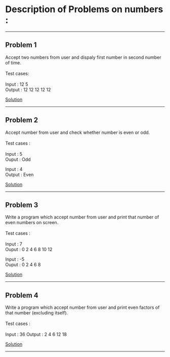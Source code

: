# Description of Problems on numbers :
------------------
## Problem 1  
Accept two numbers from user and dispaly first number in second number of time.  <br />    
Test cases:   <br />    
Input  : 12   5  
Output : 12  12  12  12  12  

[Solution](https://github.com/Girish-GAP/Logic-Building/blob/main/C/Problems%20on%20Numbers/Problem_001.c)

----
## Problem 2
Accept number from user and check whether number is even or odd.  <br />    
Test cases :  <br />  
Input : 5            
Ouput  : Odd   
  
Input : 4            
Output : Even  

[Solution](https://github.com/Girish-GAP/Logic-Building/blob/main/C/Problems%20on%20Numbers/Problem_002.c)

----

## Problem 3
Write a program which accept number from user and print that number of even numbers on screen.  <br />    
Test cases :  <br />  
Input : 7  
Ouput : 0    2   4   6   8   10  12  

Input : -5  
Ouput : 0    2   4   6   8   

[Solution](https://github.com/Girish-GAP/Logic-Building/blob/main/C/Problems%20on%20Numbers/Problem_003.c)

----

## Problem 4
Write a program which accept number from user and print even factors of that number (excluding itself).  <br />    
Test cases :  <br />  
Input  : 36 
Output : 2   4   6   12  18 

[Solution](https://github.com/Girish-GAP/Logic-Building/blob/main/C/Problems%20on%20Numbers/Problem_004.c)

----
